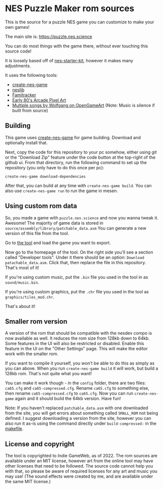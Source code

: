 # NES Puzzle Maker rom sources

This is the source for a puzzle NES game you can customize to make your own games! 

The main site is: https://puzzle.nes.science

You can do most things with the game there, without ever touching this source code!

It is loosely based off of [nes-starter-kit](https://nes-starter-kit.nes.science), 
however it makes many adjustments. 

It uses the following tools: 
* [create-nes-game](https://create-nes-game.nes.science)
* [neslib](https://shiru.untergrund.net/code.shtml)
* [Famitracker](http://famitracker.com/)
* [Early 80's Arcade Pixel Art](https://opengameart.org/content/early-80s-arcade-pixel-art-dungeonsslimes-walls-power-ups-etc)
* [Multiple songs by Wolfgang on OpenGameArt](https://opengameart.org/users/wolfgang) (Note: Music is silence if built from source)

## Building

This game uses [create-nes-game](https://create-nes-game.nes.science) for game building. Download and 
optionally install that.

Next, copy the code for this repository to your pc somehow, either using git or the "Download Zip" feature under
the code button at the top-right of the github ui. From that directory, run the following command to set up the 
repository (you only have to do this once per pc): 

```
create-nes-game download-dependencies
```

After that, you can build at any time with `create-nes-game build`. You can also use `create-nes-game run` to run
the game in mesen.

## Using custom rom data

So, you made a game with `puzzle.nes.science` and now you wanna tweak it. Awesome! The majority of game data is
stored in `source/assembly/library/patchable_data.asm` You can generate a new version of this file from the tool.

Go to [the tool](https://puzzle.nes.science) and load the game you want to export. 

Now go to the homepage of the tool. On the right side you'll see a section called "Developer tools". Under it
there should be an option: `Download patachable_data.asm`. Click that, then replace the file in this repository.
That's most of it!

If you're using custom music, put the `.bin` file you used in the tool in as `sound/music.bin`.

If you're using custom graphics, put the `.chr` file you used in the tool as `graphics/tiles_mod.chr`.

That's about it!

## Smaller rom version

A version of the rom that should be compatible with the nesdev compo is now available as well. It reduces the rom
size from 128kb down to 64kb. Some features in the UI will also be restricted or disabled. Enable this feature in 
the UI on the "Other Settings" page. This will make the editor work with the smaller rom.

If you want to compile it yourself, you won't be able to do this as simply as you can above. When you run 
`create-nes-game build` it will work, but build a 128kb rom. That's not quite what you want! 

You can make it work though - in the `config` folder, there are two files: `ca65.cfg` and `ca65-compressed.cfg`.
Rename `ca65.cfg` to something else, then rename `ca65-compressed.cfg` to `ca65.cfg`. Now you can run 
`create-nes-game` again and it should build the 64kb version. Have fun!

Note: If you haven't replaced `patchable_data.asm` with one downloaded from the site, you will get errors about
something called `SMALL_ROM` not being defined. I suggest downloading a version from the site, however you can
also run it as-is using the command directly under `build-compressed:` in the [makefile](https://gh.nes.science/nes-puzzle-maker-rom/blob/main/makefile#L14).

## License and copyright

The tool is copyrighted to Indie GameWeb, as of 2022. The rom sources are available under an MIT license, however
art from the online tool may have other licenses that need to be followed. The source code cannot help you with that, so
please be aware of required licenses for any art and music you may use! (The sound effects were created by me, and are
available under the same MIT license.)
